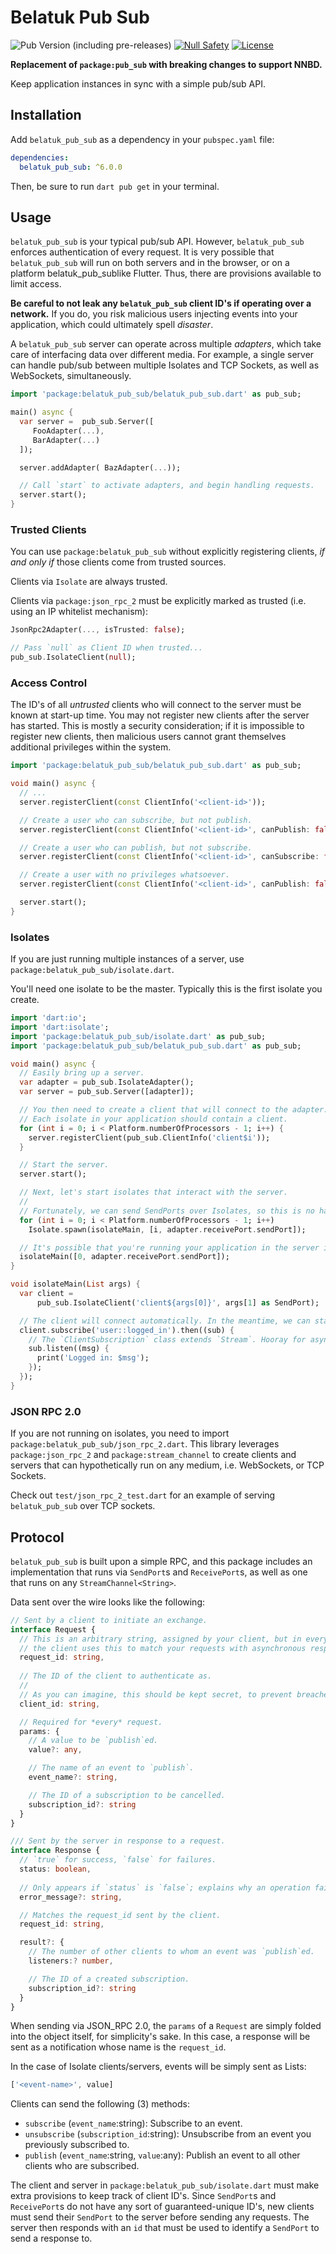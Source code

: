 # Belatuk Pub Sub

![Pub Version (including pre-releases)](https://img.shields.io/pub/v/belatuk_pub_sub?include_prereleases)
[![Null Safety](https://img.shields.io/badge/null-safety-brightgreen)](https://dart.dev/null-safety)
[![License](https://img.shields.io/github/license/dart-backend/belatuk-common-utilities)](https://github.com/dart-backend/belatuk-common-utilities/blob/main/packages/pub_sub/LICENSE)

**Replacement of `package:pub_sub` with breaking changes to support NNBD.**

Keep application instances in sync with a simple pub/sub API.

## Installation

Add `belatuk_pub_sub` as a dependency in your `pubspec.yaml` file:

```yaml
dependencies:
  belatuk_pub_sub: ^6.0.0
```

Then, be sure to run `dart pub get` in your terminal.

## Usage

`belatuk_pub_sub` is your typical pub/sub API. However, `belatuk_pub_sub` enforces authentication of every
request. It is very possible that `belatuk_pub_sub` will run on both servers and in the browser,
or on a platform belatuk_pub_sublike Flutter. Thus, there are provisions available to limit
access.

**Be careful to not leak any `belatuk_pub_sub` client ID's if operating over a network.**
If you do, you risk malicious users injecting events into your application, which
could ultimately spell *disaster*.

A `belatuk_pub_sub` server can operate across multiple *adapters*, which take care of interfacing data over different
media. For example, a single server can handle pub/sub between multiple Isolates and TCP Sockets, as well as
WebSockets, simultaneously.

```dart
import 'package:belatuk_pub_sub/belatuk_pub_sub.dart' as pub_sub;

main() async {
  var server =  pub_sub.Server([
     FooAdapter(...),
     BarAdapter(...)
  ]);

  server.addAdapter( BazAdapter(...));

  // Call `start` to activate adapters, and begin handling requests.
  server.start();
}
```

### Trusted Clients

You can use `package:belatuk_pub_sub` without explicitly registering
clients, *if and only if* those clients come from trusted sources.

Clients via `Isolate` are always trusted.

Clients via `package:json_rpc_2` must be explicitly marked
as trusted (i.e. using an IP whitelist mechanism):

```dart
JsonRpc2Adapter(..., isTrusted: false);

// Pass `null` as Client ID when trusted...
pub_sub.IsolateClient(null);
```

### Access Control

The ID's of all *untrusted* clients who will connect to the server must be known at start-up time.
You may not register new clients after the server has started. This is mostly a security consideration;
if it is impossible to register new clients, then malicious users cannot grant themselves additional
privileges within the system.

```dart
import 'package:belatuk_pub_sub/belatuk_pub_sub.dart' as pub_sub;

void main() async {
  // ...
  server.registerClient(const ClientInfo('<client-id>'));

  // Create a user who can subscribe, but not publish.
  server.registerClient(const ClientInfo('<client-id>', canPublish: false));

  // Create a user who can publish, but not subscribe.
  server.registerClient(const ClientInfo('<client-id>', canSubscribe: false));

  // Create a user with no privileges whatsoever.
  server.registerClient(const ClientInfo('<client-id>', canPublish: false, canSubscribe: false));

  server.start();
}
```

### Isolates

If you are just running multiple instances of a server,
use `package:belatuk_pub_sub/isolate.dart`.

You'll need one isolate to be the master. Typically this is the first isolate you create.

```dart
import 'dart:io';
import 'dart:isolate';
import 'package:belatuk_pub_sub/isolate.dart' as pub_sub;
import 'package:belatuk_pub_sub/belatuk_pub_sub.dart' as pub_sub;

void main() async {
  // Easily bring up a server.
  var adapter = pub_sub.IsolateAdapter();
  var server = pub_sub.Server([adapter]);

  // You then need to create a client that will connect to the adapter.
  // Each isolate in your application should contain a client.
  for (int i = 0; i < Platform.numberOfProcessors - 1; i++) {
    server.registerClient(pub_sub.ClientInfo('client$i'));
  }

  // Start the server.
  server.start();

  // Next, let's start isolates that interact with the server.
  //
  // Fortunately, we can send SendPorts over Isolates, so this is no hassle.
  for (int i = 0; i < Platform.numberOfProcessors - 1; i++)
    Isolate.spawn(isolateMain, [i, adapter.receivePort.sendPort]);

  // It's possible that you're running your application in the server isolate as well:
  isolateMain([0, adapter.receivePort.sendPort]);
}

void isolateMain(List args) {
  var client =
      pub_sub.IsolateClient('client${args[0]}', args[1] as SendPort);

  // The client will connect automatically. In the meantime, we can start subscribing to events.
  client.subscribe('user::logged_in').then((sub) {
    // The `ClientSubscription` class extends `Stream`. Hooray for asynchrony!
    sub.listen((msg) {
      print('Logged in: $msg');
    });
  });
}

```

### JSON RPC 2.0

If you are not running on isolates, you need to import
`package:belatuk_pub_sub/json_rpc_2.dart`. This library leverages `package:json_rpc_2` and
`package:stream_channel` to create clients and servers that can hypothetically run on any
medium, i.e. WebSockets, or TCP Sockets.

Check out `test/json_rpc_2_test.dart` for an example of serving `belatuk_pub_sub` over TCP sockets.

## Protocol

`belatuk_pub_sub` is built upon a simple RPC, and this package includes
an implementation that runs via `SendPort`s and `ReceivePort`s, as
well as one that runs on any `StreamChannel<String>`.

Data sent over the wire looks like the following:

```typescript
// Sent by a client to initiate an exchange.
interface Request {
  // This is an arbitrary string, assigned by your client, but in every case,
  // the client uses this to match your requests with asynchronous responses.
  request_id: string,
  
  // The ID of the client to authenticate as.
  // 
  // As you can imagine, this should be kept secret, to prevent breaches.
  client_id: string,

  // Required for *every* request.
  params: {
    // A value to be `publish`ed.
    value?: any,

    // The name of an event to `publish`.
    event_name?: string,

    // The ID of a subscription to be cancelled.
    subscription_id?: string
  }
}

/// Sent by the server in response to a request.
interface Response {
  // `true` for success, `false` for failures.
  status: boolean,
  
  // Only appears if `status` is `false`; explains why an operation failed.
  error_message?: string,

  // Matches the request_id sent by the client.
  request_id: string,

  result?: {
    // The number of other clients to whom an event was `publish`ed.
    listeners:? number,

    // The ID of a created subscription.
    subscription_id?: string
  }
}
```

When sending via JSON_RPC 2.0, the `params` of a `Request` are simply folded into the object
itself, for simplicity's sake. In this case, a response will be sent as a notification whose
name is the `request_id`.

In the case of Isolate clients/servers, events will be simply sent as Lists:

```dart
['<event-name>', value]
```

Clients can send the following (3) methods:

* `subscribe` (`event_name`:string): Subscribe to an event.
* `unsubscribe` (`subscription_id`:string): Unsubscribe from an event you previously subscribed to.
* `publish` (`event_name`:string, `value`:any): Publish an event to all other clients who are subscribed.

The client and server in `package:belatuk_pub_sub/isolate.dart` must make extra
provisions to keep track of client ID's. Since `SendPort`s and `ReceivePort`s
do not have any sort of guaranteed-unique ID's, new clients must send their
`SendPort` to the server before sending any requests. The server then responds
with an `id` that must be used to identify a `SendPort` to send a response to.
